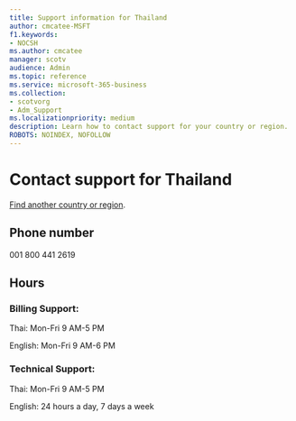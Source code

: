 ```yaml
---                                
title: Support information for Thailand
author: cmcatee-MSFT
f1.keywords:
- NOCSH
ms.author: cmcatee
manager: scotv
audience: Admin
ms.topic: reference
ms.service: microsoft-365-business
ms.collection: 
- scotvorg
- Adm_Support
ms.localizationpriority: medium
description: Learn how to contact support for your country or region.
ROBOTS: NOINDEX, NOFOLLOW
---
```


# Contact support for Thailand

[Find another country or region](../get-help-support.md).

## Phone number
001 800 441 2619

## Hours
### Billing Support:

Thai: Mon-Fri 9 AM-5 PM

English: Mon-Fri 9 AM-6 PM

### Technical Support:

Thai: Mon-Fri 9 AM-5 PM

English: 24 hours a day, 7 days a week
